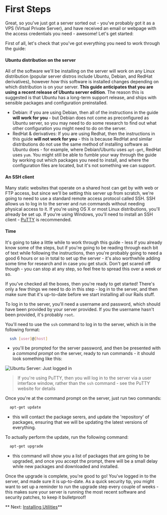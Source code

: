 First Steps
====

Great, so you've just got a server sorted out - you've probably got it as a VPS (Virtual Private Server), and have received an email or webpage with the access credentials you need - awesome! Let's get started:

First of all, let's check that you've got everything you need to work through the guide:

#### Ubuntu distribution on the server

All of the software we'll be installing on the server will work on any Linux distribution (popular server distros include Ubuntu, Debian, and RedHat derivatives), however _how_ this software is installed changes depending on which distribution is on your server. **This guide anticipates that you are using a recent release of Ubuntu server edition**. The reason this is suggested is that Ubuntu has a long-term support release, and ships with sensible packages and configuration preinstalled. 

* Debian: if you are using Debian, then all of the instructions in the guide **will work for you** - but Debian does not come as preconfigured as Ubuntu server, so you may need to do some research to find out what other configuration you might need to do on the server.
* RedHat & derivatives: If you are using Redhat, then the instructions in this guide **will not work for you** - this is because RedHat and similar distributions do not use the same method of installing software as Ubuntu does - for example, where Debian/Ubuntu uses `apt-get`, RedHat uses `yum`. You might still be able to fumble your way through the guide by working out which packages you need to install, and where the configuration files are located, but it's not something we can support.

#### An SSH client

Many static websites that operate on a shared host can get by with web or FTP access, but since we'll be setting this server up from scratch, we're going to need to use a standard remote access protocol called SSH. SSH allows us to log in to the server and run commands without needing physical access to it. If you're using OS X or most Linux distributions, you'll already be set up. If you're using Windows, you'll need to install an SSH client - [PuTTY](http://www.chiark.greenend.org.uk/~sgtatham/putty/) is recommended.

#### Time

It's going to take a little while to work through this guide - less if you already know some of the steps, but if you're going to be reading through each bit of text while following the instructions, then you're probably going to need a good 6 hours or so in total to set up the server - it's also worthwhile adding some time for research and in case you get stuck. Don't get scared off though - you can stop at any step, so feel free to spread this over a week or so.


If you've checked all the boxes, then you're ready to get started! There's only a few things we need to do in this step - log in to the server, and then make sure that it's up-to-date before we start installing all our Rails stuff.

To log in to the server, you'll need a username and password, which should have been provided by your server provided. If you the username hasn't been provided, it's probably `root`.

You'll need to use the `ssh` command to log in to the server, which is in the following format:

``` bash
  ssh [user]@[host]
```

- you'll be prompted for the server password, and then be presented with a _command prompt_ on the server, ready to run commands - it should look something like this:

![Ubuntu Server: Just logged in](first-steps/logged-in.jpg)

> If you're using PuTTY, then you will log in to the server via a user interface window, rather than the `ssh` command - see the PuTTY website for details

Once you're at the command prompt on the server, just run two commands:

``` bash
  apt-get update
```

- this will contact the package serers, and update the 'repository' of packages, ensuring that we will be updating the latest versions of everything. 

To actually perform the update, run the following command:

``` bash
  apt-get upgrade
```

- this command will show you a list of packages that are going to be upgraded, and once you accept the prompt, there will be a small delay while new packages and downloaded and installed.

Once the upgrade is complete, you're good to go! You've logged in to the server, and made sure it is up-to-date. As a quick security tip, you might want to set up a reminder to run the upgrade step every couple of weeks - this makes sure your server is running the most recent software and security patches, to keep it bulletproof! 


** Next: [Installing Utilities](install-utilities)**

